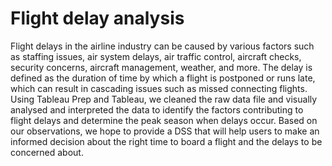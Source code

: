 # Flight delay analysis

Flight delays in the airline industry can be caused by various factors such as staffing issues, air system delays, air traffic control, aircraft checks, security concerns, aircraft management, weather, and more. The delay is defined as the duration of time by which a flight is postponed or runs late, which can result in cascading issues such as missed connecting flights. Using Tableau Prep and Tableau, we cleaned the raw data file and visually analysed and interpreted the data to identify the factors contributing to flight delays and determine the peak season when delays occur. Based on our observations, we hope to provide a DSS that will help users to make an informed decision about the right time to board a flight and the delays to be concerned about.
